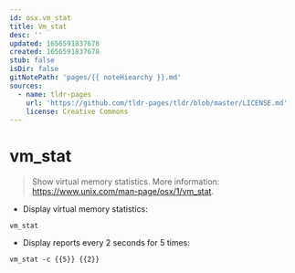```yaml
---
id: osx.vm_stat
title: Vm_stat
desc: ''
updated: 1656591837678
created: 1656591837678
stub: false
isDir: false
gitNotePath: 'pages/{{ noteHiearchy }}.md'
sources:
  - name: tldr-pages
    url: 'https://github.com/tldr-pages/tldr/blob/master/LICENSE.md'
    license: Creative Commons
---
```

# vm_stat

> Show virtual memory statistics.
> More information: <https://www.unix.com/man-page/osx/1/vm_stat>.

- Display virtual memory statistics:

`vm_stat`

- Display reports every 2 seconds for 5 times:

`vm_stat -c {{5}} {{2}}`

